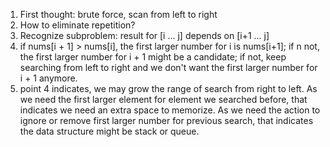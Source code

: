 1. First thought: brute force, scan from left to right
2. How to eliminate repetition?
3. Recognize subproblem: result for [i ... j] depends on [i+1 ... j]
4. if nums[i + 1] > nums[i], the first larger number for i is nums[i+1]; if n not, the first larger number for i + 1 might be a candidate; if not, keep searching from left to right and we don't want the first larger number for i + 1 anymore. 
5. point 4 indicates, we may grow the range of search from right to left. As we need the first larger element for element we searched before, that indicates we need an extra space to memorize. As we need the action to ignore or remove first larger number for previous search, that indicates the data structure might be stack or queue. 

